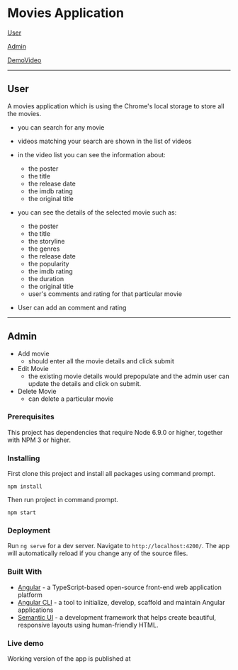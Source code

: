 # Movies Application

[User](#user)

[Admin](#admin)

[DemoVideo](https://drive.google.com/drive/folders/1BXapVFoXJq5xn4BHPTMHHqh-4-QLkf31?usp=sharing)

------

## User

A movies application which is using the Chrome's local storage to store all the movies.
* you can search for any movie
* videos matching your search are shown in the list of videos
* in the video list you can see the information about:
  * the poster
  * the title
  * the release date
  * the imdb rating
  * the original title

* you can see the details of the selected movie such as:
  * the poster
  * the title
  * the storyline
  * the genres
  * the release date
  * the popularity
  * the imdb rating
  * the duration
  * the original title
  * user's comments and rating for that particular movie
* User can add an comment and rating
------
## Admin

* Add movie
    * should enter all the movie details and click submit
* Edit Movie
    * the existing movie details would prepopulate and the admin user can update the details and click on submit.
* Delete Movie
    * can delete a particular movie

### Prerequisites

This project has dependencies that require Node 6.9.0 or higher, together with NPM 3 or higher.

### Installing

First clone this project and install all packages using command prompt.

```
npm install
```

Then run project in command prompt.
```
npm start
```

### Deployment

Run `ng serve` for a dev server. Navigate to `http://localhost:4200/`. The app will automatically reload if you change any of the source files.

### Built With

* [Angular](https://angular.io/) - a TypeScript-based open-source front-end web application platform 
* [Angular CLI](https://cli.angular.io/) -  a tool to initialize, develop, scaffold and maintain Angular applications
* [Semantic UI](https://semantic-ui.com/) - a development framework that helps create beautiful, responsive layouts using human-friendly HTML.

### Live demo

Working version of the app is published at 
